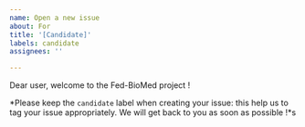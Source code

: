 ```yaml
---
name: Open a new issue
about: For
title: '[Candidate]'
labels: candidate
assignees: ''

---
```


Dear user, welcome to the Fed-BioMed project !

 *Please keep the `candidate` label when creating your issue: this help us to tag your issue appropriately. We will get back to you as soon as possible !*s